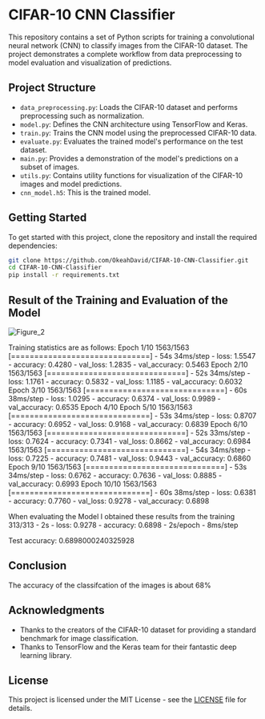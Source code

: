 # CIFAR-10 CNN Classifier

This repository contains a set of Python scripts for training a convolutional neural network (CNN) to classify images from the CIFAR-10 dataset. The project demonstrates a complete workflow from data preprocessing to model evaluation and visualization of predictions.

## Project Structure

- `data_preprocessing.py`: Loads the CIFAR-10 dataset and performs preprocessing such as normalization.
- `model.py`: Defines the CNN architecture using TensorFlow and Keras.
- `train.py`: Trains the CNN model using the preprocessed CIFAR-10 data.
- `evaluate.py`: Evaluates the trained model's performance on the test dataset.
- `main.py`: Provides a demonstration of the model's predictions on a subset of images.
- `utils.py`: Contains utility functions for visualization of the CIFAR-10 images and model predictions.
- `cnn_model.h5`: This is the trained model.

## Getting Started

To get started with this project, clone the repository and install the required dependencies:

```bash
git clone https://github.com/OkeahDavid/CIFAR-10-CNN-Classifier.git
cd CIFAR-10-CNN-Classifier
pip install -r requirements.txt
```

## Result of the Training and Evaluation of the Model
![Figure_2](https://github.com/OkeahDavid/CIFAR-10-CNN-Classifier/assets/82973470/655f1379-496c-457e-b550-1ecbc3dc1626)

Training statistics are as follows:
Epoch 1/10
1563/1563 [==============================] - 54s 34ms/step - loss: 1.5547 - accuracy: 0.4280 - val_loss: 1.2835 - val_accuracy: 0.5463
Epoch 2/10
1563/1563 [==============================] - 52s 34ms/step - loss: 1.1761 - accuracy: 0.5832 - val_loss: 1.1185 - val_accuracy: 0.6032
Epoch 3/10
1563/1563 [==============================] - 60s 38ms/step - loss: 1.0295 - accuracy: 0.6374 - val_loss: 0.9989 - val_accuracy: 0.6535
Epoch 4/10
Epoch 5/10
1563/1563 [==============================] - 53s 34ms/step - loss: 0.8707 - accuracy: 0.6952 - val_loss: 0.9168 - val_accuracy: 0.6839
Epoch 6/10
1563/1563 [==============================] - 52s 33ms/step - loss: 0.7624 - accuracy: 0.7341 - val_loss: 0.8662 - val_accuracy: 0.6984
1563/1563 [==============================] - 54s 34ms/step - loss: 0.7225 - accuracy: 0.7481 - val_loss: 0.9443 - val_accuracy: 0.6860
Epoch 9/10
1563/1563 [==============================] - 53s 34ms/step - loss: 0.6762 - accuracy: 0.7636 - val_loss: 0.8885 - val_accuracy: 0.6993
Epoch 10/10
1563/1563 [==============================] - 60s 38ms/step - loss: 0.6381 - accuracy: 0.7760 - val_loss: 0.9278 - val_accuracy: 0.6898

When evaluating the Model I obtained these results from the training
313/313 - 2s - loss: 0.9278 - accuracy: 0.6898 - 2s/epoch - 8ms/step

Test accuracy: 0.6898000240325928

## Conclusion
The accuracy of the classifcation of the images is about 68%

## Acknowledgments

- Thanks to the creators of the CIFAR-10 dataset for providing a standard benchmark for image classification.
- Thanks to TensorFlow and the Keras team for their fantastic deep learning library.

## License

This project is licensed under the MIT License - see the [LICENSE](LICENSE) file for details.

